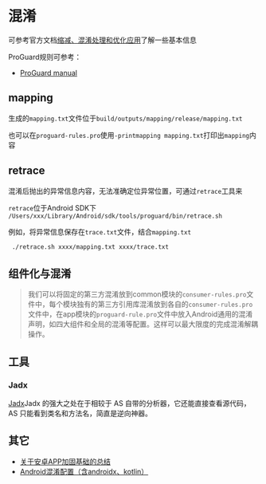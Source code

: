 # 混淆

可参考官方文档[缩减、混淆处理和优化应用](https://developer.android.com/studio/build/shrink-code?hl=zh-cn)了解一些基本信息



ProGuard规则可参考：

+ [ProGuard manual](guardsquare.com/manual/configuration/usage)



## mapping

生成的`mapping.txt`文件位于`build/outputs/mapping/release/mapping.txt`

也可以在`proguard-rules.pro`使用`-printmapping mapping.txt`打印出`mapping`内容





## retrace

混淆后抛出的异常信息内容，无法准确定位异常位置，可通过`retrace`工具来

`retrace`位于Android SDK下 `/Users/xxx/Library/Android/sdk/tools/proguard/bin/retrace.sh`

例如，将异常信息保存在`trace.txt`文件，结合`mapping.txt`

```sh
 ./retrace.sh xxxx/mapping.txt xxxx/trace.txt
```



## 组件化与混淆

> 我们可以将固定的第三方混淆放到common模块的`consumer-rules.pro`文件中，每个模块独有的第三方引用库混淆放到各自的`consumer-rules.pro`文件中，在app模块的`proguard-rule.pro`文件中放入Android通用的混淆声明，如四大组件和全局的混淆等配置。这样可以最大限度的完成混淆解耦操作。



## 工具

### Jadx

[Jadx](https://github.com/skylot/jadx)Jadx 的强大之处在于相较于 AS 自带的分析器，它还能直接查看源代码，AS 只能看到类名和方法名，简直是逆向神器。



## 其它

+ [关于安卓APP加固基础的总结](https://bbs.kanxue.com/thread-258264.htm)
+ [Android混淆配置（含androidx、kotlin）](https://blog.csdn.net/MirkoWug/article/details/118107383)
